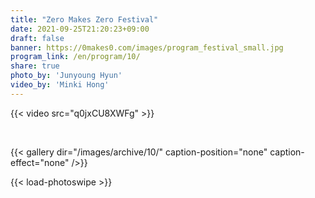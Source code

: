 ```yaml
---
title: "Zero Makes Zero Festival"
date: 2021-09-25T21:20:23+09:00
draft: false
banner: https://0makes0.com/images/program_festival_small.jpg
program_link: /en/program/10/
share: true
photo_by: 'Junyoung Hyun'
video_by: 'Minki Hong'
---
```


{{< video src="q0jxCU8XWFg" >}}

<br/>

{{< gallery dir="/images/archive/10/" caption-position="none" caption-effect="none" />}}

{{< load-photoswipe >}}
